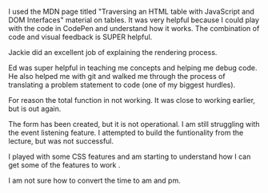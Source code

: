 I used the MDN page titled "Traversing an HTML table with JavaScript and DOM Interfaces" material on tables. It was very helpful because I could play with the code in CodePen and understand how it works. The combination of code and visual feedback is SUPER helpful. 

Jackie did an excellent job of explaining the rendering process.

Ed was super helpful in teaching me concepts and helping me debug code. He also helped me with git and walked me through the process of translating a problem statement to code (one of my biggest hurdles).

For reason the total function in not working. It was close to working earlier, but is out again.

The form has been created, but it is not operational. I am still struggling with the event listening feature. I attempted to build the funtionality from the lecture, but was not successful. 

I played with some CSS features and am starting to understand how I can get some of the features to work .

I am not sure how to convert the time to am and pm.   